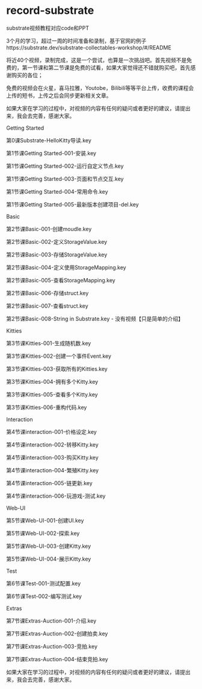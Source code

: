 # record-substrate
substrate视频教程对应code和PPT

3个月的学习，超过一周的时间准备和录制，基于官网的例子https://substrate.dev/substrate-collectables-workshop/#/README

将近40个视频，录制完成，这是一个尝试，也算是一次挑战吧。首先视频不是免费的，第一节课和第二节课是免费的试看，如果大家觉得还不错就购买吧，首先感谢购买的各位；

免费的视频会在火星，喜马拉雅，Youtobe，Bilibili等等平台上传，收费的课程会上传的短书，上传之后会同步更新相关文章。

如果大家在学习的过程中，对视频的内容有任何的疑问或者更好的建议，请提出来，我会去完善，感谢大家。

Getting Started

第0课Substrate-HelloKitty导读.key

第1节课Getting Started-001-安装.key

第1节课Getting Started-002-运行自定义节点.key

第1节课Getting Started-003-页面和节点交互.key

第1节课Getting Started-004-常用命令.key

第1节课Getting Started-005-最新版本创建项目-del.key

Basic

第2节课Basic-001-创建moudle.key

第2节课Basic-002-定义StorageValue.key

第2节课Basic-003-存储StorageValue.key

第2节课Basic-004-定义使用StorageMapping.key

第2节课Basic-005-查看StorageMapping.key

第2节课Basic-006-存储struct.key

第2节课Basic-007-查看struct.key

第2节课Basic-008-String in Substrate.key - 没有视频【只是简单的介绍】

Kitties

第3节课Kitties-001-生成随机数.key

第3节课Kitties-002-创建一个事件Event.key

第3节课Kitties-003-获取所有的Kitties.key

第3节课Kitties-004-拥有多个Kitty.key

第3节课Kitties-005-查看多个Kitty.key

第3节课Kitties-006-重构代码.key

Interaction

第4节课interaction-001-价格设定.key

第4节课interaction-002-转移Kitty.key

第4节课interaction-003-购买Kitty.key

第4节课interaction-004-繁殖Kitty.key

第4节课interaction-005-链更新.key

第4节课interaction-006-玩游戏-测试.key

Web-UI

第5节课Web-UI-001-创建UI.key

第5节课Web-UI-002-探索.key

第5节课Web-UI-003-创建Kitty.key

第5节课Web-UI-004-展示Kitty.key

Test

第6节课Test-001-测试配置.key

第6节课Test-002-编写测试.key

Extras

第7节课Extras-Auction-001-介绍.key

第7节课Extras-Auction-002-创建拍卖.key

第7节课Extras-Auction-003-竞拍.key

第7节课Extras-Auction-004-结束竞拍.key

如果大家在学习的过程中，对视频的内容有任何的疑问或者更好的建议，请提出来，我会去完善，感谢大家。
